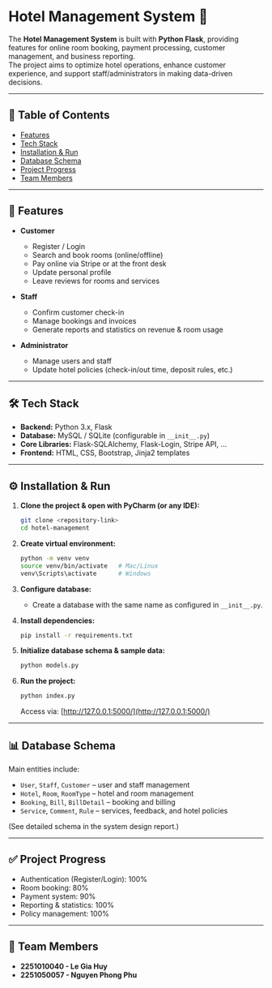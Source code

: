 
# Hotel Management System 🏨  

The **Hotel Management System** is built with **Python Flask**, providing features for online room booking, payment processing, customer management, and business reporting.  
The project aims to optimize hotel operations, enhance customer experience, and support staff/administrators in making data-driven decisions.  

---

## 📑 Table of Contents
- [Features](#-features)
- [Tech Stack](#-tech-stack)
- [Installation & Run](#-installation--run)
- [Database Schema](#-database-schema)
- [Project Progress](#-project-progress)
- [Team Members](#-team-members)

---

## 🚀 Features
- **Customer**
  - Register / Login  
  - Search and book rooms (online/offline)  
  - Pay online via Stripe or at the front desk  
  - Update personal profile  
  - Leave reviews for rooms and services  

- **Staff**
  - Confirm customer check-in  
  - Manage bookings and invoices  
  - Generate reports and statistics on revenue & room usage  

- **Administrator**
  - Manage users and staff  
  - Update hotel policies (check-in/out time, deposit rules, etc.)  

---

## 🛠️ Tech Stack
- **Backend:** Python 3.x, Flask  
- **Database:** MySQL / SQLite (configurable in `__init__.py`)  
- **Core Libraries:** Flask-SQLAlchemy, Flask-Login, Stripe API, …  
- **Frontend:** HTML, CSS, Bootstrap, Jinja2 templates  

---

## ⚙️ Installation & Run

1. **Clone the project & open with PyCharm (or any IDE):**  
   ```bash
   git clone <repository-link>
   cd hotel-management
   ```

2. **Create virtual environment:**  
   ```bash
   python -m venv venv
   source venv/bin/activate   # Mac/Linux
   venv\Scripts\activate      # Windows
   ```

3. **Configure database:**  
   - Create a database with the same name as configured in `__init__.py`.

4. **Install dependencies:**  
   ```bash
   pip install -r requirements.txt
   ```

5. **Initialize database schema & sample data:**  
   ```bash
   python models.py
   ```

6. **Run the project:**  
   ```bash
   python index.py
   ```
   Access via: [http://127.0.0.1:5000/](http://127.0.0.1:5000/)  

---

## 📊 Database Schema
Main entities include:  
- `User`, `Staff`, `Customer` – user and staff management  
- `Hotel`, `Room`, `RoomType` – hotel and room management  
- `Booking`, `Bill`, `BillDetail` – booking and billing  
- `Service`, `Comment`, `Rule` – services, feedback, and hotel policies  

(See detailed schema in the system design report.)  

---

## ✅ Project Progress
- Authentication (Register/Login): 100%  
- Room booking: 80%  
- Payment system: 90%  
- Reporting & statistics: 100%  
- Policy management: 100%  

---

## 📌 Team Members
- **2251010040 - Le Gia Huy**  
- **2251050057 - Nguyen Phong Phu**  
